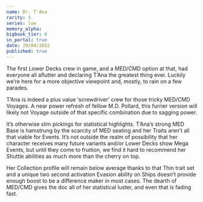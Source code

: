 ```yaml
---
name: Dr. T'Ana
rarity: 5
series: low
memory_alpha:
bigbook_tier: 8
in_portal: true
date: 20/04/2022
published: true
---
```


The first Lower Decks crew in game, and a MED/CMD option at that, had everyone all aflutter and declaring T’Ana the greatest thing ever. Luckily we’re here for a more objective viewpoint and, mostly, to rain on a few parades.

T’Ana is indeed a plus value ‘screwdriver’ crew for those tricky MED/CMD Voyages. A near power refresh of fellow M.D. Pollard, this furrier version will likely not Voyage outside of that specific combination due to sagging power.

It’s otherwise slim pickings for statistical highlights. T’Ana’s strong MED Base is hamstrung by the scarcity of MED seating and her Traits aren’t all that viable for Events. It’s not outside the realm of possibility that her character receives many future variants and/or Lower Decks show Mega Events, but until they come to fruition, we find it hard to recommend her Shuttle abilities as much more than the cherry on top.

Her Collection profile will remain below average thanks to that Thin trait set and a unique two second activation Evasion ability on Ships doesn’t provide enough boost to be a difference maker in most cases. The dearth of MED/CMD gives the doc all of her statistical luster, and even that is fading fast.
